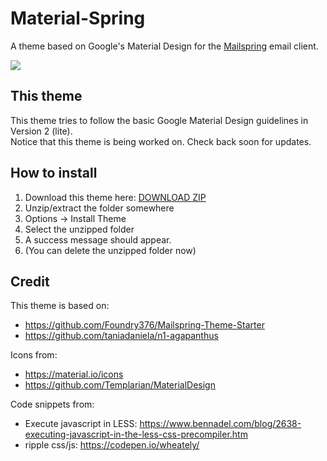 # Material-Spring

A theme based on Google's Material Design for the [Mailspring](http://www.getmailspring.com/) email client.

<img src="https://raw.githubusercontent.com/LightSnowDev/Material-Spring/master/screenshot/custom-theme.png" />

## This theme

This theme tries to follow the basic Google Material Design guidelines in Version 2 (lite).  
Notice that this theme is being worked on. Check back soon for updates.

## How to install

1. Download this theme here: [DOWNLOAD ZIP](https://codeload.github.com/LightSnowDev/Material-Spring/zip/master)
2. Unzip/extract the folder somewhere
3. Options -> Install Theme
4. Select the unzipped folder
5. A success message should appear.
6. (You can delete the unzipped folder now)

## Credit

This theme is based on:
- https://github.com/Foundry376/Mailspring-Theme-Starter
- https://github.com/taniadaniela/n1-agapanthus

Icons from:
- https://material.io/icons
- https://github.com/Templarian/MaterialDesign

Code snippets from:
- Execute javascript in LESS: https://www.bennadel.com/blog/2638-executing-javascript-in-the-less-css-precompiler.htm
- ripple css/js: https://codepen.io/wheately/
